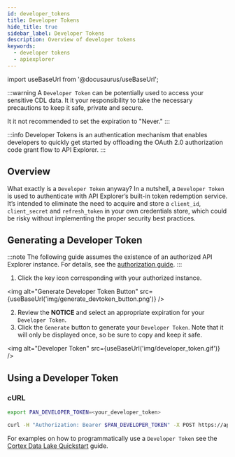 ```yaml
---
id: developer_tokens
title: Developer Tokens
hide_title: true
sidebar_label: Developer Tokens
description: Overview of developer tokens
keywords:
  - developer tokens
  - apiexplorer
---
```


import useBaseUrl from '@docusaurus/useBaseUrl';

:::warning
A `Developer Token` can be potentially used to access your sensitive CDL data. It it your responsibility to take the necessary precautions to keep it safe, private and secure.

It it not recommended to set the expiration to "Never."
:::

:::info
Developer Tokens is an authentication mechanism that enables developers to quickly get started by offloading the OAuth 2.0 authorization code grant flow to API Explorer.
:::

## Overview

What exactly is a `Developer Token` anyway? In a nutshell, a `Developer Token` is used to authenticate with API Explorer’s built-in token redemption service. It’s intended to eliminate the need to acquire and store a `client_id`, `client_secret` and `refresh_token` in your own credentials store, which could be risky without implementing the proper security best practices.

## Generating a Developer Token

:::note
The following guide assumes the existence of an authorized API Explorer instance. For details, see the [authorization guide](apiexplorer_authorization.md).
:::

1. Click the key icon corresponding with your authorized instance.

<img alt="Generate Developer Token Button" src={useBaseUrl('img/generate_devtoken_button.png')} />

2. Review the **NOTICE** and select an appropriate expiration for your `Developer Token`.
3. Click the `Generate` button to generate your `Developer Token`. Note that it will only be displayed once, so be sure to copy and keep it safe.

<img alt="Developer Token" src={useBaseUrl('img/developer_token.gif')} />

## Using a Developer Token

### cURL

```bash
export PAN_DEVELOPER_TOKEN=<your_developer_token>

curl -H "Authorization: Bearer $PAN_DEVELOPER_TOKEN" -X POST https://app.apiexplorer.rocks/request_token
```

For examples on how to programmatically use a `Developer Token` see the [Cortex Data Lake Quickstart](/docs/develop/quickstart) guide.
